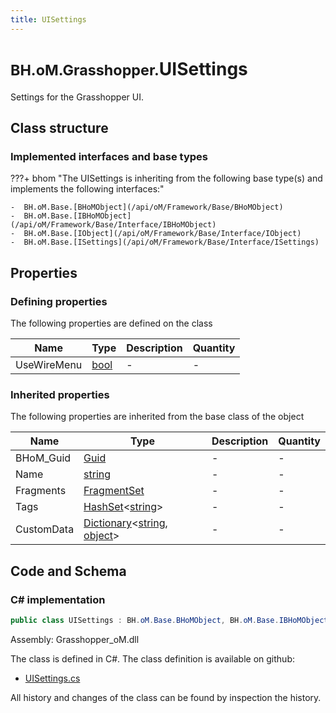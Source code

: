 ```yaml
---
title: UISettings
---
```


# <small>BH.oM.Grasshopper.</small>**UISettings**

Settings for the Grasshopper UI.

## Class structure

### Implemented interfaces and base types

???+ bhom "The UISettings is inheriting from the following base type(s) and implements the following interfaces:"

    -  BH.oM.Base.[BHoMObject](/api/oM/Framework/Base/BHoMObject)
    -  BH.oM.Base.[IBHoMObject](/api/oM/Framework/Base/Interface/IBHoMObject)
    -  BH.oM.Base.[IObject](/api/oM/Framework/Base/Interface/IObject)
    -  BH.oM.Base.[ISettings](/api/oM/Framework/Base/Interface/ISettings)


## Properties



### Defining properties

The following properties are defined on the class

| Name             | Type             | Description      | Quantity         |
|------------------|------------------|------------------|------------------|
| UseWireMenu | [bool](https://learn.microsoft.com/en-us/dotnet/api/System.Boolean?view=netstandard-2.0) | - | - |


### Inherited properties
The following properties are inherited from the base class of the object

| Name             | Type             | Description      | Quantity         |
|------------------|------------------|------------------|------------------|
| BHoM_Guid | [Guid](https://learn.microsoft.com/en-us/dotnet/api/System.Guid?view=netstandard-2.0) | - | - |
| Name | [string](https://learn.microsoft.com/en-us/dotnet/api/System.String?view=netstandard-2.0) | - | - |
| Fragments | [FragmentSet](/api/oM/Framework/Base/FragmentSet) | - | - |
| Tags | [HashSet](https://learn.microsoft.com/en-us/dotnet/api/System.Collections.Generic.HashSet-1?view=netstandard-2.0)&lt;[string](https://learn.microsoft.com/en-us/dotnet/api/System.String?view=netstandard-2.0)&gt; | - | - |
| CustomData | [Dictionary](https://learn.microsoft.com/en-us/dotnet/api/System.Collections.Generic.Dictionary-2?view=netstandard-2.0)&lt;[string](https://learn.microsoft.com/en-us/dotnet/api/System.String?view=netstandard-2.0), [object](https://learn.microsoft.com/en-us/dotnet/api/System.Object?view=netstandard-2.0)&gt; | - | - |


## Code and Schema

### C# implementation

``` C# title="C#"
public class UISettings : BH.oM.Base.BHoMObject, BH.oM.Base.IBHoMObject, BH.oM.Base.IObject, BH.oM.Base.ISettings
```

Assembly: Grasshopper_oM.dll

The class is defined in C#. The class definition is available on github:

- [UISettings.cs](https://github.com/BHoM/Grasshopper_UI/blob/develop/Grasshopper_oM/UISettings.cs)

All history and changes of the class can be found by inspection the history.
